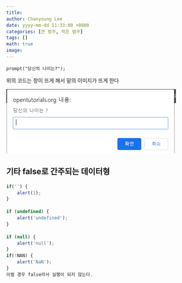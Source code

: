 ```yaml
---
title: 
author: Chanyoung Lee
date: yyyy-mm-dd 11:33:00 +0800
categories: [큰 범주, 작은 범주]
tags: []
math: true
image: 
---
```


```
prompt("당신의 나이는?"); 
```
위의 코드는 창이 뜨게 해서 밑의 이미지가 뜨게 한다

![prompt](/assets/img/Javascript/prompt.png)


## 기타 false로 간주되는 데이터형
``` javascript
if('') {
    alert(1);
}
  
if (undefined) {
    alert('undefined');
}

if (null) {
    alert('null');
}
if(!NAN) {
    alert('NaN');
}
이럴 경우 false라서 실행이 되지 않는다. 
```
